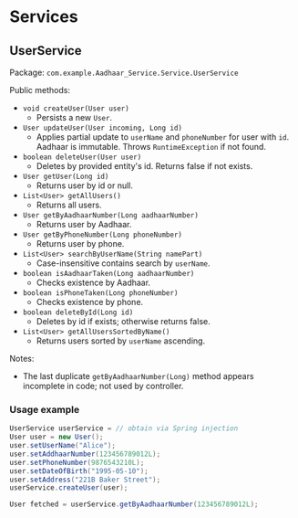 # Services

## UserService
Package: `com.example.Aadhaar_Service.Service.UserService`

Public methods:
- `void createUser(User user)`
  - Persists a new `User`.
- `User updateUser(User incoming, Long id)`
  - Applies partial update to `userName` and `phoneNumber` for user with `id`. Aadhaar is immutable. Throws `RuntimeException` if not found.
- `boolean deleteUser(User user)`
  - Deletes by provided entity's id. Returns false if not exists.
- `User getUser(Long id)`
  - Returns user by id or null.
- `List<User> getAllUsers()`
  - Returns all users.
- `User getByAadhaarNumber(Long aadhaarNumber)`
  - Returns user by Aadhaar.
- `User getByPhoneNumber(Long phoneNumber)`
  - Returns user by phone.
- `List<User> searchByUserName(String namePart)`
  - Case-insensitive contains search by `userName`.
- `boolean isAadhaarTaken(Long aadhaarNumber)`
  - Checks existence by Aadhaar.
- `boolean isPhoneTaken(Long phoneNumber)`
  - Checks existence by phone.
- `boolean deleteById(Long id)`
  - Deletes by id if exists; otherwise returns false.
- `List<User> getAllUsersSortedByName()`
  - Returns users sorted by `userName` ascending.

Notes:
- The last duplicate `getByAadhaarNumber(Long)` method appears incomplete in code; not used by controller.

### Usage example
```java
UserService userService = // obtain via Spring injection
User user = new User();
user.setUserName("Alice");
user.setAddhaarNumber(123456789012L);
user.setPhoneNumber(9876543210L);
user.setDateOfBirth("1995-05-10");
user.setAddress("221B Baker Street");
userService.createUser(user);

User fetched = userService.getByAadhaarNumber(123456789012L);
```
